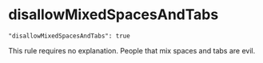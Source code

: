 # disallowMixedSpacesAndTabs

    "disallowMixedSpacesAndTabs": true

This rule requires no explanation. People that mix spaces and tabs are evil.
